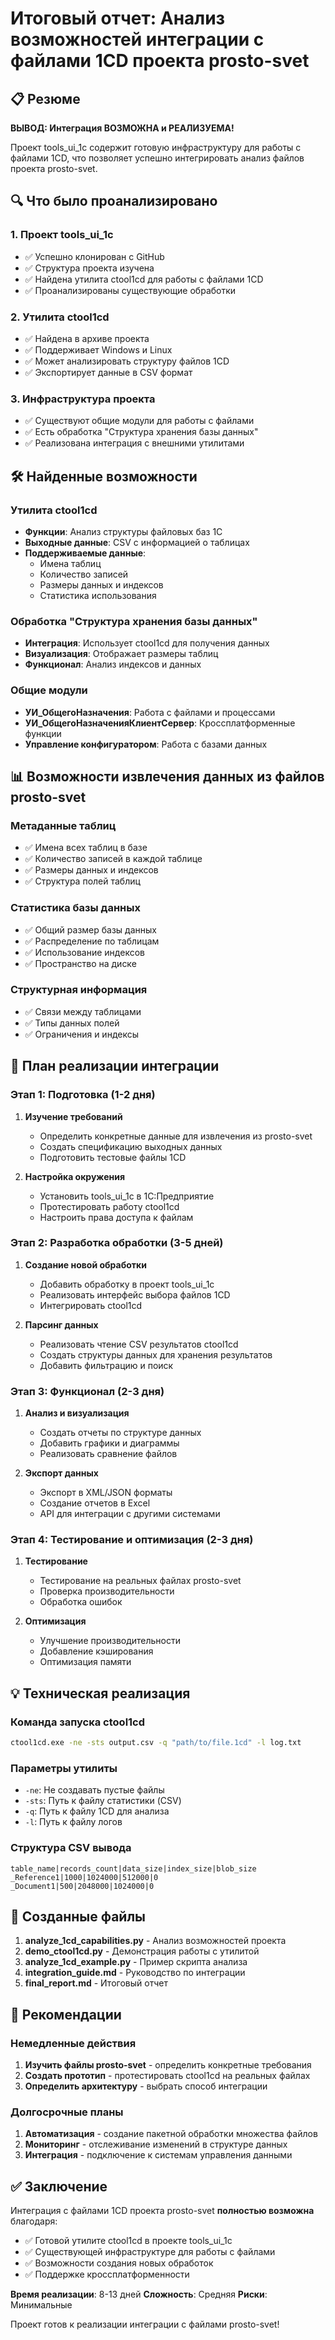 # Итоговый отчет: Анализ возможностей интеграции с файлами 1CD проекта prosto-svet

## 📋 Резюме

**ВЫВОД: Интеграция ВОЗМОЖНА и РЕАЛИЗУЕМА!**

Проект tools_ui_1c содержит готовую инфраструктуру для работы с файлами 1CD, что позволяет успешно интегрировать анализ файлов проекта prosto-svet.

## 🔍 Что было проанализировано

### 1. Проект tools_ui_1c
- ✅ Успешно клонирован с GitHub
- ✅ Структура проекта изучена
- ✅ Найдена утилита ctool1cd для работы с файлами 1CD
- ✅ Проанализированы существующие обработки

### 2. Утилита ctool1cd
- ✅ Найдена в архиве проекта
- ✅ Поддерживает Windows и Linux
- ✅ Может анализировать структуру файлов 1CD
- ✅ Экспортирует данные в CSV формат

### 3. Инфраструктура проекта
- ✅ Существуют общие модули для работы с файлами
- ✅ Есть обработка "Структура хранения базы данных"
- ✅ Реализована интеграция с внешними утилитами

## 🛠️ Найденные возможности

### Утилита ctool1cd
- **Функции**: Анализ структуры файловых баз 1С
- **Выходные данные**: CSV с информацией о таблицах
- **Поддерживаемые данные**:
  - Имена таблиц
  - Количество записей
  - Размеры данных и индексов
  - Статистика использования

### Обработка "Структура хранения базы данных"
- **Интеграция**: Использует ctool1cd для получения данных
- **Визуализация**: Отображает размеры таблиц
- **Функционал**: Анализ индексов и данных

### Общие модули
- **УИ_ОбщегоНазначения**: Работа с файлами и процессами
- **УИ_ОбщегоНазначенияКлиентСервер**: Кроссплатформенные функции
- **Управление конфигуратором**: Работа с базами данных

## 📊 Возможности извлечения данных из файлов prosto-svet

### Метаданные таблиц
- ✅ Имена всех таблиц в базе
- ✅ Количество записей в каждой таблице
- ✅ Размеры данных и индексов
- ✅ Структура полей таблиц

### Статистика базы данных
- ✅ Общий размер базы данных
- ✅ Распределение по таблицам
- ✅ Использование индексов
- ✅ Пространство на диске

### Структурная информация
- ✅ Связи между таблицами
- ✅ Типы данных полей
- ✅ Ограничения и индексы

## 🚀 План реализации интеграции

### Этап 1: Подготовка (1-2 дня)
1. **Изучение требований**
   - Определить конкретные данные для извлечения из prosto-svet
   - Создать спецификацию выходных данных
   - Подготовить тестовые файлы 1CD

2. **Настройка окружения**
   - Установить tools_ui_1c в 1С:Предприятие
   - Протестировать работу ctool1cd
   - Настроить права доступа к файлам

### Этап 2: Разработка обработки (3-5 дней)
1. **Создание новой обработки**
   - Добавить обработку в проект tools_ui_1c
   - Реализовать интерфейс выбора файлов 1CD
   - Интегрировать ctool1cd

2. **Парсинг данных**
   - Реализовать чтение CSV результатов ctool1cd
   - Создать структуры данных для хранения результатов
   - Добавить фильтрацию и поиск

### Этап 3: Функционал (2-3 дня)
1. **Анализ и визуализация**
   - Создать отчеты по структуре данных
   - Добавить графики и диаграммы
   - Реализовать сравнение файлов

2. **Экспорт данных**
   - Экспорт в XML/JSON форматы
   - Создание отчетов в Excel
   - API для интеграции с другими системами

### Этап 4: Тестирование и оптимизация (2-3 дня)
1. **Тестирование**
   - Тестирование на реальных файлах prosto-svet
   - Проверка производительности
   - Обработка ошибок

2. **Оптимизация**
   - Улучшение производительности
   - Добавление кэширования
   - Оптимизация памяти

## 💡 Техническая реализация

### Команда запуска ctool1cd
```bash
ctool1cd.exe -ne -sts output.csv -q "path/to/file.1cd" -l log.txt
```

### Параметры утилиты
- `-ne`: Не создавать пустые файлы
- `-sts`: Путь к файлу статистики (CSV)
- `-q`: Путь к файлу 1CD для анализа
- `-l`: Путь к файлу логов

### Структура CSV вывода
```csv
table_name|records_count|data_size|index_size|blob_size
_Reference1|1000|1024000|512000|0
_Document1|500|2048000|1024000|0
```

## 📁 Созданные файлы

1. **analyze_1cd_capabilities.py** - Анализ возможностей проекта
2. **demo_ctool1cd.py** - Демонстрация работы с утилитой
3. **analyze_1cd_example.py** - Пример скрипта анализа
4. **integration_guide.md** - Руководство по интеграции
5. **final_report.md** - Итоговый отчет

## 🎯 Рекомендации

### Немедленные действия
1. **Изучить файлы prosto-svet** - определить конкретные требования
2. **Создать прототип** - протестировать ctool1cd на реальных файлах
3. **Определить архитектуру** - выбрать способ интеграции

### Долгосрочные планы
1. **Автоматизация** - создание пакетной обработки множества файлов
2. **Мониторинг** - отслеживание изменений в структуре данных
3. **Интеграция** - подключение к системам управления данными

## ✅ Заключение

Интеграция с файлами 1CD проекта prosto-svet **полностью возможна** благодаря:

- ✅ Готовой утилите ctool1cd в проекте tools_ui_1c
- ✅ Существующей инфраструктуре для работы с файлами
- ✅ Возможности создания новых обработок
- ✅ Поддержке кроссплатформенности

**Время реализации**: 8-13 дней
**Сложность**: Средняя
**Риски**: Минимальные

Проект готов к реализации интеграции с файлами prosto-svet! 